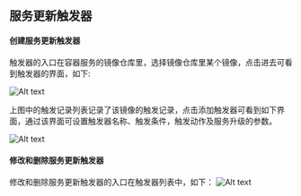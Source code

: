 ## 服务更新触发器

#### 创建服务更新触发器
触发器的入口在容器服务的镜像仓库里，选择镜像仓库里某个镜像，点击进去可看到触发器的界面，如下:

![Alt text][trigger]

上图中的触发记录列表记录了该镜像的触发记录，点击添加触发器可看到如下界面，通过该界面可设置触发器名称、触发条件，触发动作及服务升级的参数。

![Alt text][trigger_param]


#### 修改和删除服务更新触发器
修改和删除服务更新触发器的入口在触发器列表中，如下：
![Alt text][trigger_operation]

[trigger]:http://imgcache.tce.fsphere.cn/static/mc.qcloudimg.com/static/img/e81fc0c19b935eba150c8436a48fc0a9/trigger.png
[trigger_param]:http://imgcache.tce.fsphere.cn/static/mc.qcloudimg.com/static/img/bd72c3394b9b6fc7018b83744dc466a7/trigger_param.png

[trigger_operation]:http://imgcache.tce.fsphere.cn/static/mc.qcloudimg.com/static/img/30eda61debf373f26d2f9534c830b64d/trigger_operation.png